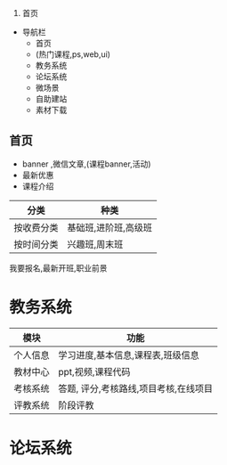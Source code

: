 1. 首页

*  导航栏  
    * 首页
    * (热门课程,ps,web,ui)
    * 教务系统
    * 论坛系统
    * 微场景
    * 自助建站
    * 素材下载


## 首页

* banner  ,微信文章,(课程banner,活动)
* 最新优惠
* 课程介绍

|分类|种类|
|---|---|
|按收费分类| 基础班,进阶班,高级班|
|按时间分类|兴趣班,周末班|
我要报名,最新开班,职业前景

# 教务系统

|模块 | 功能|
|---|---|
|个人信息|学习进度,基本信息,课程表,班级信息|
|教材中心|ppt,视频,课程代码|
|考核系统|答题, 评分,考核路线,项目考核,在线项目|
|评教系统|阶段评教|

# 论坛系统

